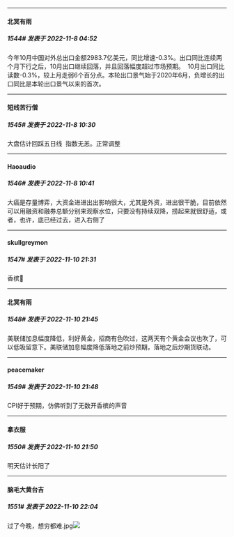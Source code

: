

*****

####  北冥有雨  
##### 1544#       发表于 2022-11-8 04:52

今年10月中国对外总出口金额2983.7亿美元，同比增速-0.3%。出口同比连续两个月下行之后，10月出口继续回落，并且回落幅度超过市场预期。  10月出口同比读数-0.3%，较上月走弱6个百分点。本轮出口景气始于2020年6月，负增长的出口同比是本轮出口景气以来的首次。



*****

####  短线苦行僧  
##### 1545#       发表于 2022-11-8 10:30

大盘估计回踩五日线  指数无恙。正常调整



*****

####  Haoaudio  
##### 1546#       发表于 2022-11-8 10:41

大癌是存量博弈，大资金进进出出影响很大，尤其是外资，进出很干脆，目前依然可以用融资和融券总额分别来观察水位，只要没有持续双降，捞起来就很舒适，或者，也许，底已经过去，进入右侧了



*****

####  skullgreymon  
##### 1547#       发表于 2022-11-10 21:31

香槟🍾️



*****

####  北冥有雨  
##### 1548#       发表于 2022-11-10 21:45

美联储加息幅度降低，利好黄金，招商有色吹过，这两天有个黄金会议也吹了，可以低吸留意下。美联储加息幅度降低落地之前炒预期，落地之后炒期货联动。

*****

####  peacemaker  
##### 1549#       发表于 2022-11-10 21:48

CPI好于预期，仿佛听到了无数开香槟的声音

*****

####  拿衣服  
##### 1550#       发表于 2022-11-10 21:50

明天估计长阳了



*****

####  脑毛大黄台吉  
##### 1551#       发表于 2022-11-10 22:04

过了今晚，想穷都难.jpg<img src="https://static.saraba1st.com/image/smiley/face2017/067.png" referrerpolicy="no-referrer">

